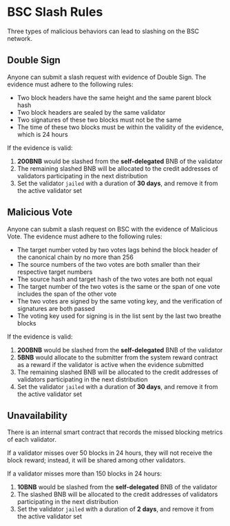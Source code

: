 # BSC Slash Rules

Three types of malicious behaviors can lead to slashing on the BSC network.

## Double Sign

Anyone can submit a slash request with evidence of Double Sign. The evidence must adhere to the following rules:

* Two block headers have the same height and the same parent block hash
* Two block headers are sealed by the same validator
* Two signatures of these two blocks must not be the same
* The time of these two blocks must be within the validity of the evidence, which is 24 hours

If the evidence is valid:

1. **200BNB** would be slashed from the **self-delegated** BNB of the validator
2. The remaining slashed BNB will be allocated to the credit addresses of validators participating in the next distribution 
3. Set the validator `jailed` with a duration of **30 days**, and remove it from the active validator set


## Malicious Vote
Anyone can submit a slash request on BSC with the evidence of Malicious Vote. The evidence must adhere to the following rules:

* The target number voted by two votes lags behind the block header of the canonical chain by no more than 256
* The source numbers of the two votes are both smaller than their respective target numbers
* The source hash and target hash of the two votes are both not equal
* The target number of the two votes is the same or the span of one vote includes the span of the other vote
* The two votes are signed by the same voting key, and the verification of signatures are both passed
* The voting key used for signing is in the list sent by the last two breathe blocks

If the evidence is valid:

1. **200BNB** would be slashed from the **self-delegated** BNB of the validator
2. **5BNB** would allocate to the submitter from the system reward contract as a reward if the validator is active when the evidence submitted
3. The remaining slashed BNB will be allocated to the credit addresses of validators participating in the next distribution
4. Set the validator `jailed` with a duration of **30 days**, and remove it from the active validator set

## Unavailability

There is an internal smart contract that records the missed blocking metrics of each validator.

If a validator misses over 50 blocks in 24 hours, they will not receive the block reward; instead, it will be shared among other validators.

If a validator misses more than 150 blocks in 24 hours:

1. **10BNB** would be slashed from the  **self-delegated** BNB of the validator
2. The slashed BNB will be allocated to the credit addresses of validators participating in the next distribution
3. Set the validator `jailed` with a duration of **2 days**, and remove it from the active validator set
